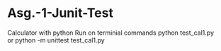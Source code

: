 # Asg.-1-Junit-Test
Calculator with python
Run on terminial commands
     python test_cal1.py  
     or
     python -m unittest test_cal1.py
